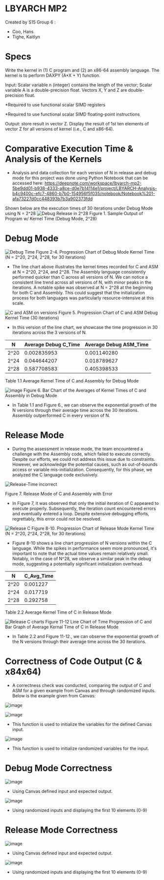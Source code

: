 # LBYARCH MP2
Created by S15 Group 6 :
- Coo, Hans
- Tighe, Kaitlyn
  
# Specs
Write the kernel in (1) C program and (2) an x86-64 assembly language. The kernel is to perform DAXPY (A*X + Y) function.

Input: Scalar variable n (integer) contains the length of the vector; Scalar variable A is a double-precision float. Vectors X, Y and Z are double-precision float.

*Required to use functional scalar SIMD registers

*Required to use functional scalar SIMD floating-point instructions

Output: store result in vector Z. Display the result of 1st ten elements of vector Z for all versions of kernel (i.e., C and x86-64).

# Comparative Execution Time & Analysis of the Kernels
* Analysis and data collection for each version of N in release and debug mode for this project was done using Python Notebook that can be accessed here: https://deepnote.com/workspace/lbyarch-mp2-5be9dd01-b938-4333-a8ce-d0e7b14114e1/project/LBYARCH-Analysis-b4c9400c-efc7-4860-b7b0-154956f5f035/notebook/Notebook%201-afa73227d0cc448393b7b3a902373fdd

Shown below are the execution times of 30 iterations under Debug Mode using N = 2^28 
![Debug Release in 2^28](https://github.com/kaitiepiee/LBYARCH-MP2/assets/79103680/8f7b144d-25a9-4bed-a307-1bf9e03cbd76)
Figure 1. Sample Output of Program w/ Kernel Time (Debug Mode, 2^28)

# Debug Mode
![Debug Time](https://github.com/kaitiepiee/LBYARCH-MP2/assets/79103680/ac1ea6ee-5536-4550-9150-70cfec48ad6f)
Figure 2-4. Progression Chart of Debug Mode Kernel Time (N = 2^20, 2^24, 2^28, for 30 iterations)

* The line chart above illustrates the kernel times recorded for C and ASM at N = 2^20, 2^24, and 2^28. The Assembly language consistently performed quicker than C across all versions of N. We can notice a consistent line trend across all versions of N, with minor peaks in the iterations. A notable spike was observed at N = 2^28 at the beginning for both C and Assembly. This could suggest that the initialization process for both languages was particularly resource-intensive at this scale.


![C and ASM on versions](https://github.com/kaitiepiee/LBYARCH-MP2/assets/79103680/e1715772-51ee-4e16-b169-103930166849)
Figure 5.  Progression Chart of C and ASM Debug Kernel Time (30 iterations)

* In this version of the line chart, we showcase the time progression in 30 iterations across the 3 versions of N.

| N    | Average Debug C_Time | Average Debug ASM_Time |
|------|----------------------|------------------------|
| 2^20 | 0.002835953          | 0.001140280            |
| 2^24 | 0.044644207          | 0.018789627            |
| 2^28 | 0.587708583          | 0.405398533            |

Table 1.1 Average Kernel Time of C and Assembly for Debug Mode

![image](https://github.com/kaitiepiee/LBYARCH-MP2/assets/79103680/0f503852-fedc-4c28-8072-b00da39bc8b9)
Figure 6. Bar Chart of the Averages of Kernel Times of C and Assembly in Debug Mode

* In Table 1.1 and Figure 6., we can observe the exponential growth of the N versions through their average time across the 30 iterations. Assembly outperformed C in every version of N.


# Release Mode
* During the assessment in release mode, the team encountered a challenge with the Assembly code, which failed to execute correctly. Despite our efforts, we could not address this issue due to constraints. However, we acknowledge the potential causes, such as out-of-bounds access or variable mis-initialization. Consequently, for this phase, we analyzed the C language code exclusively.
  
![Release-Time incorrect](https://github.com/kaitiepiee/LBYARCH-MP2/assets/79103680/093e4ccf-0e25-409d-b9a6-2cec5213a5d6)

Figure 7. Release Mode of C and Assembly with Error

* In Figure 7, it was observed that only the initial iteration of C appeared to execute properly. Subsequently, the iteration count encountered errors and eventually entered a loop. Despite extensive debugging efforts, regrettably, this error could not be resolved.

![Release C](https://github.com/kaitiepiee/LBYARCH-MP2/assets/79103680/a865f09b-3912-4684-bb9b-ffd7c656ca8a)
Figure 8-10. Progression Chart of Release Mode Kernel Time (N = 2^20, 2^24, 2^28, for 30 iterations)

* Figure 8-10 shows a line chart progression of N versions within the C language. While the spikes in performance seem more pronounced, it's important to note that the actual time values remain relatively small. Notably, in the case of N^28, we observe a similar peak in the debug mode, suggesting a potentially significant initialization overhead.

|   N   | C_Avg_Time |
|-------|------------|
|  2^20 |   0.001227 |
|  2^24 |   0.017719 |
|  2^28 |   0.292758 |

Table 2.2 Average Kernel Time of C in Release Mode

![Release C charts](https://github.com/kaitiepiee/LBYARCH-MP2/assets/79103680/639ba89e-d842-447d-bfe0-0eaf77cc10fa)
Figure 11-12 Line Chart of Time Progression of C and Bar Graph of Average Kernal Time of C in Release Mode


* In Table 2.2 and Figure 11-12., we can observe the exponential growth of the N versions through their average time across the 30 iterations.

# Correctness of Code Output (C & x84x64)
* A correctness check was conducted, comparing the output of C and ASM for a given example from Canvas and through randomized inputs. Below is the example given from Canvas:
  
![image](https://github.com/kaitiepiee/LBYARCH-MP2/assets/106811041/56a679cf-fdbc-444c-a233-b37ecaedf027)

![image](https://github.com/kaitiepiee/LBYARCH-MP2/assets/106811041/ec2ed6cf-a09f-424f-99ab-55a3abbd1044)
* This function is used to initialize the variables for the defined Canvas input.
  
![image](https://github.com/kaitiepiee/LBYARCH-MP2/assets/79103680/d62b48d9-6d95-49ea-9d35-d6fa11313c34)
* This function is used to initialize randomized variables for the input.


# Debug Mode Correctness

![image](https://github.com/kaitiepiee/LBYARCH-MP2/assets/79103680/3c2a3b77-6779-4c76-a344-6577bb5ca12b)
* Using Canvas defined input and expected output.
  
![image](https://github.com/kaitiepiee/LBYARCH-MP2/assets/79103680/2f22871e-b838-466b-b458-e2fde96def61)
* Using randomized inputs and displaying the first 10 elements (0-9)

# Release Mode Correctness
![image](https://github.com/kaitiepiee/LBYARCH-MP2/assets/79103680/e371e699-b973-4600-8e3e-7c2ef365561b)
* Using Canvas defined input and expected output.

![image](https://github.com/kaitiepiee/LBYARCH-MP2/assets/79103680/0d2ecbd4-8e2f-469f-898c-4767ee074863)
* Using randomized inputs and displaying the first 10 elements (0-9)
